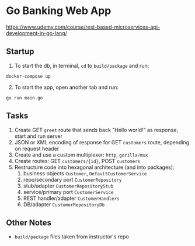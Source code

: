 # Go Banking Web App
https://www.udemy.com/course/rest-based-microservices-api-development-in-go-lang/

## Startup
1. To start the db, in terminal, `cd` to `build/package` and run:
```
docker-compose up
```
2. To start the app, open another tab and run:
```
go run main.go
```

## Tasks
1. Create GET `greet` route that sends back "Hello world!" as response, start and run server
2. JSON or XML encoding of response for GET `customers` route, depending on request header
3. Create and use a custom multiplexer: `http`, `gorilla/mux`
4. Create routes: GET `customers/{id}`,  POST `customers`
5. Restructure code into hexagonal architecture (and into packages):
   1. business objects `Customer`, `DefaultCustomerService`
   2. repo/secondary port `CustomerRepository`
   3. stub/adapter `CustomerRepositoryStub`
   4. service/primary port `CustomerService`
   5. REST handler/adapter `CustomerHandlers`
   6. DB/adapter `CustomerRepositoryDb`

## Other Notes
* `build/package` files taken from instructor's repo
